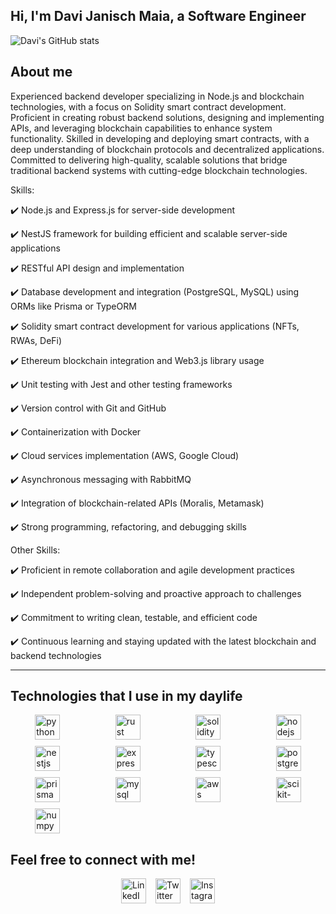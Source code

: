 ## Hi, I'm Davi Janisch Maia, a Software Engineer

![Davi's GitHub stats](https://github-readme-stats.vercel.app/api?username=davi12345452&theme=dark&show_icons=true)

## About me

<div>
<p>Experienced backend developer specializing in Node.js and blockchain technologies, with a focus on Solidity smart contract development. Proficient in creating robust backend solutions, designing and implementing APIs, and leveraging blockchain capabilities to enhance system functionality. Skilled in developing and deploying smart contracts, with a deep understanding of blockchain protocols and decentralized applications. Committed to delivering high-quality, scalable solutions that bridge traditional backend systems with cutting-edge blockchain technologies.</p>
</div>

<p>Skills:</p>

<p>✔️ Node.js and Express.js for server-side development</p>
<p>✔️ NestJS framework for building efficient and scalable server-side applications</p>
<p>✔️ RESTful API design and implementation</p>
<p>✔️ Database development and integration (PostgreSQL, MySQL) using ORMs like Prisma or TypeORM</p>
<p>✔️ Solidity smart contract development for various applications (NFTs, RWAs, DeFi)</p>
<p>✔️ Ethereum blockchain integration and Web3.js library usage</p>
<p>✔️ Unit testing with Jest and other testing frameworks</p>
<p>✔️ Version control with Git and GitHub</p>
<p>✔️ Containerization with Docker</p>
<p>✔️ Cloud services implementation (AWS, Google Cloud)</p>
<p>✔️ Asynchronous messaging with RabbitMQ</p>
<p>✔️ Integration of blockchain-related APIs (Moralis, Metamask)</p>
<p>✔️ Strong programming, refactoring, and debugging skills</p>

<p>Other Skills:</p>

<p>✔️ Proficient in remote collaboration and agile development practices</p>
<p>✔️ Independent problem-solving and proactive approach to challenges</p>
<p>✔️ Commitment to writing clean, testable, and efficient code</p>
<p>✔️ Continuous learning and staying updated with the latest blockchain and backend technologies</p>
<hr>

## Technologies that I use in my daylife

<div style="display: grid; grid-template-columns: repeat(auto-fit, minmax(100px, 1fr)); gap: 10px; justify-items: center;">
  <img height="40" alt="python" src="https://img.shields.io/badge/-Python-3776AB?style=for-the-badge&logo=python&logoColor=white" />
  <img height="40" alt="rust" src="https://img.shields.io/badge/-Rust-000000?style=for-the-badge&logo=rust&logoColor=white" />
  <img height="40" alt="solidity" src="https://img.shields.io/badge/-Solidity-363636?style=for-the-badge&logo=solidity&logoColor=white" />
  <img height="40" alt="nodejs" src="https://img.shields.io/badge/-Node.js-43853D?style=for-the-badge&logo=node.js&logoColor=white" />  
  <img height="40" alt="nestjs" src="https://img.shields.io/badge/-NestJs-E0234E?style=for-the-badge&logo=nestjs&logoColor=white" />
  <img height="40" alt="express" src="https://img.shields.io/badge/-Express-000000?style=for-the-badge&logo=express&logoColor=white" />
  <img height="40" alt="typescript" src="https://img.shields.io/badge/-Typescript-3178C6?style=for-the-badge&logo=typescript&logoColor=white" />
  <img height="40" alt="postgresql" src="https://img.shields.io/badge/-PostgreSQL-4169E1?style=for-the-badge&logo=postgresql&logoColor=white" />
  <img height="40" alt="prisma" src="https://img.shields.io/badge/-Prisma-2D3748?style=for-the-badge&logo=prisma&logoColor=white" />
  <img height="40" alt="mysql" src="https://img.shields.io/badge/-MySQL-4479A1?style=for-the-badge&logo=mysql&logoColor=white" />
  <img height="40" alt="aws" src="https://img.shields.io/badge/-AWS-232F3E?style=for-the-badge&logo=amazon-aws&logoColor=white" />
  <img height="40" alt="scikit-learn" src="https://img.shields.io/badge/-scikit--learn-F7931E?style=for-the-badge&logo=scikit-learn&logoColor=white" />
  <img height="40" alt="numpy" src="https://img.shields.io/badge/-NumPy-013243?style=for-the-badge&logo=numpy&logoColor=white" />  
</div>

## Feel free to connect with me!

<div style="display: flex; gap: 15px; justify-content: center;">
  <a href="https://www.linkedin.com/in/davi-janisch-maia-a67275209/" target="_blank" rel="noopener noreferrer">
    <img height="40" alt="LinkedIn" src="https://img.shields.io/badge/-LinkedIn-0077B5?style=for-the-badge&logo=linkedin&logoColor=white" />
  </a>
  <a href="https://twitter.com/wg452" target="_blank" rel="noopener noreferrer">
    <img height="40" alt="Twitter" src="https://img.shields.io/badge/-Twitter-1DA1F2?style=for-the-badge&logo=twitter&logoColor=white" />
  </a>
  <a href="https://www.instagram.com/davi_maia123/" target="_blank" rel="noopener noreferrer">
    <img height="40" alt="Instagram" src="https://img.shields.io/badge/-Instagram-E4405F?style=for-the-badge&logo=instagram&logoColor=white" />
  </a>
</div>

